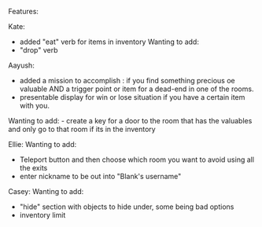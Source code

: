 Features:

Kate:
  - added "eat" verb for items in inventory
  Wanting to add:
  - "drop" verb

Aayush:
  - added a mission to accomplish : if you find something precious oe valuable AND a trigger point or item for a dead-end in one of the rooms.
  - presentable display for win or lose situation if you have a certain item with you.
    
Wanting to add:
    - create a key for a door to the room that has the valuables and only go to that room if its in the inventory
      
Ellie:
  Wanting to add:
  - Teleport button and then choose which room you want to avoid using all the exits
  - enter nickname to be out into "Blank's username"

Casey:
  Wanting to add:
  - "hide" section with objects to hide under, some being bad options
  - inventory limit
